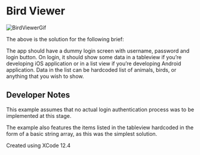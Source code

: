
# Bird Viewer

![BirdViewerGif](https://user-images.githubusercontent.com/73760607/121026345-f0e0f680-c79d-11eb-8d65-d61a9bb81251.gif)

The above is the solution for the following brief:

The app should have a dummy login screen with username, password and login button. On login, it should show some data in a tableview if you’re developing iOS application or in a list view if you’re developing Android application. Data in the list can be hardcoded list of animals, birds, or anything that you wish to show.

## Developer Notes

This example assumes that no actual login authentication process was to be implemented at this stage.

The example also features the items listed in the tableview hardcoded in the form of a basic string array, as this was the simplest solution.

Created using XCode 12.4
